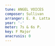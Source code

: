 ```yaml
---
tune: ANGEL VOICES
composer: Sullivan
arranger: E. R. Latta
year: '-'
meter: 7s & 6s P.
key: F Major
anacrusis: 0
---
```

